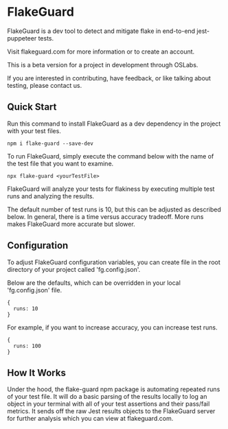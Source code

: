 # FlakeGuard

FlakeGuard is a dev tool to detect and mitigate flake in end-to-end jest-puppeteer tests. 

Visit flakeguard.com for more information or to create an account. 

This is a beta version for a project in development through OSLabs. 

If you are interested in contributing, have feedback, or like talking about testing, please contact us. 

## Quick Start

Run this command to install FlakeGuard as a dev dependency in the project with your test files.

```
npm i flake-guard --save-dev
````

To run FlakeGuard, simply execute the command below with the name of the test file that you want to examine.
```
npx flake-guard <yourTestFile>
```
FlakeGuard will analyze your tests for flakiness by executing multiple test runs and analyzing the results.

The default number of test runs is 10, but this can be adjusted as described below. In general, there is a time versus accuracy tradeoff. More runs makes FlakeGuard more accurate but slower. 

## Configuration

To adjust FlakeGuard configuration variables, you can create file in the root directory of your project called 'fg.config.json'.

Below are the defaults, which can be overridden in your local 'fg.config.json' file.

```
{
  runs: 10
}
```
For example, if you want to increase accuracy, you can increase test runs.
```
{
  runs: 100
}
```

## How It Works
Under the hood, the flake-guard npm package is automating repeated runs of your test file. It will do a basic parsing of the results locally to log an object in your terminal with all of your test assertions and their pass/fail metrics. It sends off the raw Jest results objects to the FlakeGuard server for further analysis which you can view at flakeguard.com.
